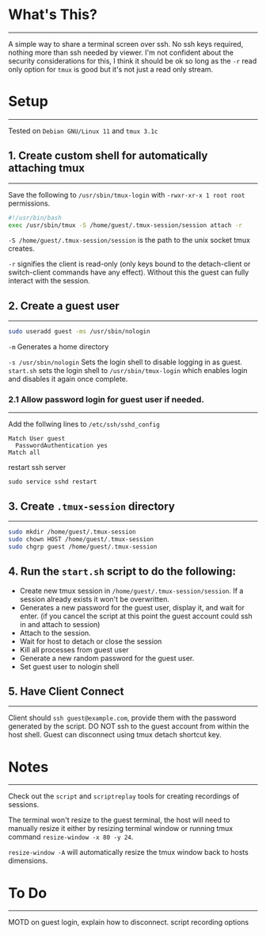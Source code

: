 # What's This?
---
A simple way to share a terminal screen over ssh. No ssh keys required, nothing more than ssh 
needed by viewer. I'm not confident about the security considerations for this, I think it should be
ok so long as the `-r` read only option for `tmux` is good but it's not just a read only stream.

# Setup
---
Tested on `Debian GNU/Linux 11` and `tmux 3.1c`

## 1. Create custom shell for automatically attaching tmux
---
Save the following to `/usr/sbin/tmux-login` with `-rwxr-xr-x 1 root root` permissions.

```sh
#!/usr/bin/bash
exec /usr/sbin/tmux -S /home/guest/.tmux-session/session attach -r
```
`-S /home/guest/.tmux-session/session` is the path to the unix socket tmux creates.

`-r`  signifies the client is read-only (only keys bound to the detach-client or switch-client
      commands have any effect). Without this the guest can fully interact with the session.
## 2. Create a guest user
---
```sh
sudo useradd guest -ms /usr/sbin/nologin
```
`-m` Generates a home directory

`-s /usr/sbin/nologin` Sets the login shell to disable logging in as guest. `start.sh` sets the 
login shell to `/usr/sbin/tmux-login` which enables login and disables it again once complete.

### 2.1 Allow password login for guest user if needed.
---
Add the follwing lines to `/etc/ssh/sshd_config` 
```
Match User guest
  PasswordAuthentication yes
Match all
```

restart ssh server

`sudo service sshd restart`

## 3. Create `.tmux-session` directory
---
```sh
sudo mkdir /home/guest/.tmux-session
sudo chown HOST /home/guest/.tmux-session
sudo chgrp guest /home/guest/.tmux-session
```

## 4. Run the `start.sh` script to do the following: 
  - Create new tmux session in `/home/guest/.tmux-session/session`. If a session already exists
    it won't be overwritten.
  - Generates a new password for the guest user, display it, and wait for enter. (if you cancel the
    script at this point the guest account could ssh in and attach to session)
  - Attach to the session.
  - Wait for host to detach or close the session
  - Kill all processes from guest user
  - Generate a new random password for the guest user.
  - Set guest user to nologin shell

## 5. Have Client Connect
---
Client should `ssh guest@example.com`, provide them with the password generated by the script. 
DO NOT ssh to the guest account from within the host shell. Guest can disconnect using tmux
detach shortcut key.

# Notes
---
Check out the `script` and `scriptreplay` tools for creating recordings of sessions.

The terminal won't resize to the guest terminal, the host will need to manually resize it either by
resizing terminal window or running tmux command `resize-window -x 80 -y 24`. 

`resize-window -A` will automatically resize the tmux window back to hosts dimensions.


# To Do
---
MOTD on guest login, explain how to disconnect.
script recording options
